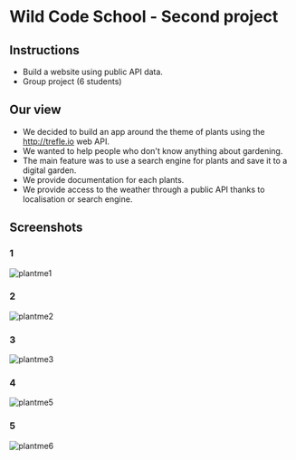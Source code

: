 # Wild Code School - Second project

## Instructions
- Build a website using public API data.
- Group project (6 students)

## Our view
- We decided to build an app around the theme of plants using the http://trefle.io web API.
- We wanted to help people who don't know anything about gardening.
- The main feature was to use a search engine for plants and save it to a digital garden.
- We provide documentation for each plants.
- We provide access to the weather through a public API thanks to localisation or search engine.

## Screenshots 

### 1
![plantme1](https://user-images.githubusercontent.com/45493113/70427441-01af8f80-1a75-11ea-85b3-fc04a4ea9e9a.png)

### 2
![plantme2](https://user-images.githubusercontent.com/45493113/70427447-03795300-1a75-11ea-83fc-9e0e22d3f0f4.png)

### 3
![plantme3](https://user-images.githubusercontent.com/45493113/70427453-05431680-1a75-11ea-9957-0c622ee74d5a.png)

### 4
![plantme5](https://user-images.githubusercontent.com/45493113/70427454-070cda00-1a75-11ea-8ec6-32cdf175d3de.png)

### 5
![plantme6](https://user-images.githubusercontent.com/45493113/70427457-08d69d80-1a75-11ea-8111-cf223b8f72b1.png)
